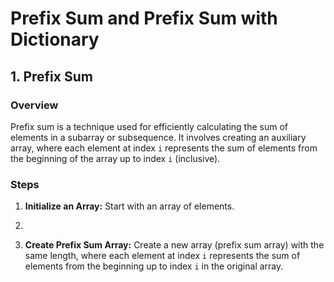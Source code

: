 # Prefix Sum and Prefix Sum with Dictionary

## 1. Prefix Sum

### Overview

Prefix sum is a technique used for efficiently calculating the sum of elements in a subarray or subsequence. It involves creating an auxiliary array, where each element at index `i` represents the sum of elements from the beginning of the array up to index `i` (inclusive).

### Steps

1. **Initialize an Array:** Start with an array of elements.

2. 
2. **Create Prefix Sum Array:** Create a new array (prefix sum array) with the same length, where each element at index `i` represents the sum of elements from the beginning up to index `i` in the original array.

